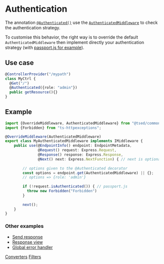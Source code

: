 # Authentication

The annotation [`@Authenticated()`](api/common/mvc/authenticated.md) use the [`AuthenticatedMiddleware`](api/common/mvc/authenticatedmiddleware.md) 
to check the authentication strategy. 

To customise this behavior, the right way is to override the default `AuthenticatedMiddleware` then implement directly 
your authentication strategy (with [passport.js for example](tutorials/passport.md)).

## Use case

```typescript
@ControllerProvider("/mypath")
class MyCtrl {
  @Get("/")
  @Authenticated({role: "admin"})
  public getResource(){}
}
```

## Example

```typescript
import {OverrideMiddleware, AuthenticatedMiddleware} from "@tsed/common";
import {Forbidden} from "ts-httpexceptions";

@OverrideMiddleware(AuthenticatedMiddleware)
export class MyAuthenticatedMiddleware implements IMiddleware {
    public use(@EndpointInfo() endpoint: EndpointMetadata,
               @Request() request: Express.Request,
               @Response() response: Express.Response,
               @Next() next: Express.NextFunction) { // next is optional
        
        // options given to the @Authenticated decorator
        const options = endpoint.get(AuthenticatedMiddleware) || {};
        // options => {role: 'admin'}
        
        if (!request.isAuthenticated()) { // passport.js
          throw new Forbidden("Forbidden")  
        }
        
        next();
    }
}
```

### Other examples

* [Send response](docs/middlewares/override/send-response.md)
* [Response view](docs/middlewares/override/response-view.md)
* [Global error handler](docs/middlewares/override/global-error-handler.md)

<div class="guide-links">
<a href="#/docs/converters">Converters</a>
<a href="#/docs/filters">Filters</a>
</div>